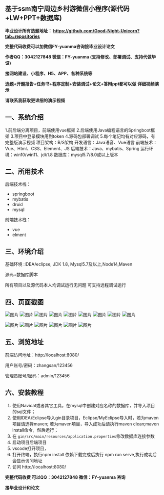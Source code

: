## 基于ssm南宁周边乡村游微信小程序(源代码+LW+PPT+数据库)
**毕业设计所有选题地址： https://github.com/Good-Night-Unicorn?tab=repositories**

**完整代码收费可以加微信FY-yuanma咨询接毕业设计论文**

**作者QQ：3042127848 微信：FY-yuanma (支持修改、部署调试、支持代做毕设)**

**接网站建设、小程序、H5、APP、各种系统等**

**选题+开题报告+任务书+程序定制+安装调试+论文+答辩ppt都可以做**
**详细视频演示**

**请联系我获取更详细的演示视频**

## 一、系统介绍

1.前后端分离项目，前端使用vue框架
2.后端使用Java编程语言的Springboot框架
3.项目中登录模块用到token
4.源码包部署调试
5.每个笔记均有对应源码，有完整版演示视频
项目架构：B/S架构
开发语言：Java语音、Vue语言
前端技术：Vue、Html、CSS、Element、JS
后端技术：Java、mybatis、Spring
运行环境：win10/win11、jdk1.8
数据库：mysql5.7/8.0或以上版本

## 二、所用技术

后端技术栈：

- springboot
- mybatis
- druid
- mysql

前端技术栈：

- vue
- elment



## 三、环境介绍

基础环境 :IDEA/eclipse, JDK 1.8, Mysql5.7及以上,Node14,Maven

源码+数据库脚本

所有项目以及源代码本人均调试运行无问题 可支持远程调试运行

## 四、页面截图
![图片](https://github.com/user-attachments/assets/6ab61acb-a838-40ed-9286-7cb4c4b3894c)
![图片](https://github.com/user-attachments/assets/944f9e15-e629-41d5-8b8a-f72811f460cd)
![图片](https://github.com/user-attachments/assets/12fd520d-39c2-4a2d-a410-19d8ec3bd549)
![图片](https://github.com/user-attachments/assets/fecba7eb-47b2-4041-b8ae-f8ddc5ca364a)
![图片](https://github.com/user-attachments/assets/6038a457-4233-4eae-9f4e-a46e41dca5c9)
![图片](https://github.com/user-attachments/assets/f3224978-e69a-4420-97d9-f61266bf2bc8)
![图片](https://github.com/user-attachments/assets/01f3960d-27c9-4e6f-a0cc-0db1deceadf2)
![图片](https://github.com/user-attachments/assets/7e66edb9-9068-441d-b8e8-d2f3f87aa887)
![图片](https://github.com/user-attachments/assets/56abaf6a-7976-412d-921b-34cfd24147f2)

![图片](https://github.com/user-attachments/assets/0e3009f0-04cf-4bb8-938d-d5f108b488ba)
![图片](https://github.com/user-attachments/assets/5bb3ca29-1e78-44dd-b0ae-b838f72f7ae0)
![图片](https://github.com/user-attachments/assets/7b588838-4803-4b11-b882-824afd5ebf72)
![图片](https://github.com/user-attachments/assets/19153f75-0616-4005-afaf-f728b1f2ddd6)
![图片](https://github.com/user-attachments/assets/93a539e1-41ff-41ae-be65-3e5c255c3840)
![图片](https://github.com/user-attachments/assets/c22f81ea-c175-48d0-8d43-11f571c0d0ef)


## 五、浏览地址

前端访问地址：http://localhost:8080/

用户账号/密码：zhangsan/123456

管理员账号/密码：admin/123456  

## 六、安装教程

1. 使用Navicat或者其它工具，在mysql中创建对应名称的数据库，并导入项目的sql文件；
2. 使用IDEA/Eclipse导入gin目录项目，Eclipse/MyEclipse导入时，若为maven项目请选择maven;
   若为maven项目，导入成功后请执行maven clean;maven install命令，然后运行；
3. 在 `gin/src/main/resources/application.properties`修改数据库连接参数
4. 启动项目后端项目 
5. vscode打开项目，
6. 打开终端，执行npm install 依赖下载完成后执行 npm run serve,执行成功后会显示访问地址
7. 访问  http://localhost:8080/

**完整代码收费  可以QQ：3042127848 微信：FY-yuanma 咨询**

**接毕业设计和论文**
